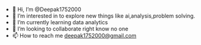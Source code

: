- 👋 Hi, I’m @Deepak1752000
- 👀 I’m interested in to explore new things like ai,analysis,problem solving.
- 🌱 I’m currently learning data analytics
- 💞️ I’m looking to collaborate right know no one
- 📫 How to reach me deepak1752000@gmail.com

<!---
Deepak1752000/Deepak1752000 is a ✨ special ✨ repository because its `README.md` (this file) appears on your GitHub profile.
You can click the Preview link to take a look at your changes.
--->
